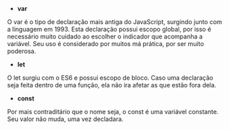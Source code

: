 - **var**

O var é o tipo de declaração mais antiga do JavaScript, surgindo junto com a linguagem em 1993. Esta declaração possui escopo global, por isso é necessário muito cuidado ao escolher o indicador que acompanha a variável. Seu uso é considerado por muitos má prática, por ser muito poderosa.

- **let**

O let surgiu com o ES6 e possui escopo de bloco. Caso uma declaração seja feita dentro de uma função, ela não ira afetar as que estão fora dela.

- **const**

Por mais contraditário que o nome seja, o const é uma variável constante. Seu valor não muda, uma vez decladara.
